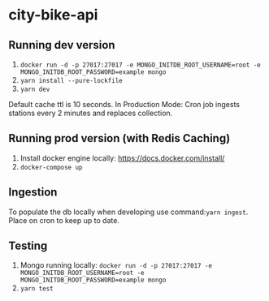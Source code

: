 # city-bike-api

## Running dev version

1. `docker run -d -p 27017:27017 -e MONGO_INITDB_ROOT_USERNAME=root -e MONGO_INITDB_ROOT_PASSWORD=example mongo`
2. `yarn install --pure-lockfile`
3. `yarn dev`

Default cache ttl is 10 seconds.
In Production Mode: Cron job ingests stations every 2 minutes and replaces collection.

## Running prod version (with Redis Caching)

1. Install docker engine locally: https://docs.docker.com/install/
2. `docker-compose up`

## Ingestion

To populate the db locally when developing use command:`yarn ingest`.
Place on cron to keep up to date.

## Testing

1. Mongo running locally: `docker run -d -p 27017:27017 -e MONGO_INITDB_ROOT_USERNAME=root -e MONGO_INITDB_ROOT_PASSWORD=example mongo`
2. `yarn test`
